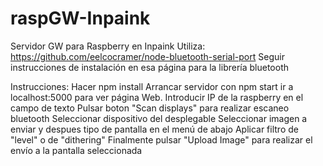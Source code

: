 # raspGW-Inpaink
Servidor GW para Raspberry en Inpaink
Utiliza: https://github.com/eelcocramer/node-bluetooth-serial-port
Seguir instrucciones de instalación en esa página para la librería bluetooth

Instrucciones:
Hacer npm install
Arrancar servidor con npm start
ir a localhost:5000 para ver página Web.
Introducir IP de la raspberry en el campo de texto
Pulsar boton "Scan displays" para realizar escaneo bluetooth
Seleccionar dispositivo del desplegable
Seleccionar imagen a enviar y despues tipo de pantalla en el menú de abajo
Aplicar filtro de "level" o de "dithering"
Finalmente pulsar "Upload Image" para realizar el envío a la pantalla seleccionada
